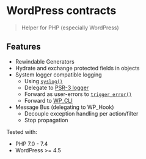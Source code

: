 # WordPress contracts

> Helper for PHP (especially WordPress)

## Features

* Rewindable Generators
* Hydrate and exchange protected fields in objects
* System logger compatible logging
  * Using [`syslog()`](https://php.net/syslog)
  * Delegate to [PSR-3 logger](https://www.php-fig.org/psr/psr-3/)
  * Forward as user-errors to [`trigger_error()`](https://php.net/trigger_error)
  * Forward to [WP_CLI](https://make.wordpress.org/cli/)
* Message Bus (delegating to WP_Hook)
  * Decouple exception handling per action/filter
  * Stop propagation

Tested with:

* PHP 7.0 - 7.4
* WordPress >= 4.5
